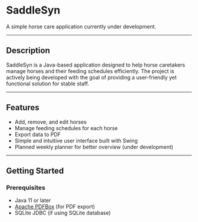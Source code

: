 # SaddleSyn

A simple horse care application currently under development.

---

## Description

SaddleSyn is a Java-based application designed to help horse caretakers manage horses and their feeding schedules efficiently. The project is actively being developed with the goal of providing a user-friendly yet functional solution for stable staff.

---

## Features

- Add, remove, and edit horses
- Manage feeding schedules for each horse
- Export data to PDF
- Simple and intuitive user interface built with Swing
- Planned weekly planner for better overview (under development)

---

## Getting Started

### Prerequisites

- Java 11 or later
- [Apache PDFBox](https://pdfbox.apache.org/) (for PDF export)
- SQLite JDBC (if using SQLite database)
